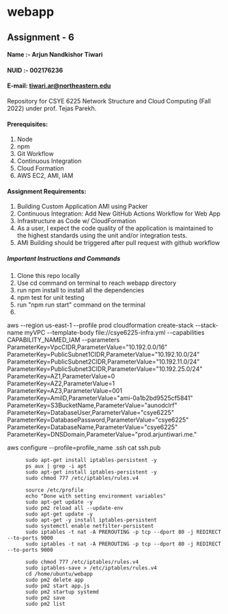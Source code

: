 # webapp

## Assignment - 6

#### Name :- Arjun Nandkishor Tiwari
#### NUID :- 002176236

#### E-mail: tiwari.ar@northeastern.edu 

Repository for CSYE 6225 Network Structure and Cloud Computing (Fall 2022) under prof. Tejas Parekh.




 
#### Prerequisites:
1. Node
2. npm
3. Git Workflow
4. Continuous Integration
5. Cloud Formation
6. AWS EC2, AMI, IAM
#### Assignment Requirements:


1. Building Custom Application AMI using Packer
2. Continuous Integration: Add New GitHub Actions Workflow for Web App
3. Infrastructure as Code w/ CloudFormation
4. As a user, I expect the code quality of the application is maintained to the highest standards using the unit and/or integration tests.
5. AMI Building should be triggered after pull request with github workflow
   

##### Important Instructions and Commands


1. Clone this repo locally 
2. Use cd command on terminal to reach webapp directory
3. run npm install to install all the dependencies
4. npm test for unit testing
5. run "npm run start" command on the terminal
6. 


aws --region us-east-1 --profile prod cloudformation create-stack --stack-name myVPC --template-body file://csye6225-infra.yml --capabilities CAPABILITY_NAMED_IAM --parameters ParameterKey=VpcCIDR,ParameterValue="10.192.0.0/16" ParameterKey=PublicSubnet1CIDR,ParameterValue="10.192.10.0/24" ParameterKey=PublicSubnet2CIDR,ParameterValue="10.192.11.0/24" ParameterKey=PublicSubnet3CIDR,ParameterValue="10.192.25.0/24" ParameterKey=AZ1,ParameterValue=0 ParameterKey=AZ2,ParameterValue=1 ParameterKey=AZ3,ParameterValue=001 ParameterKey=AmiID,ParameterValue="ami-0a1b2bd9525cf5841" ParameterKey=S3BucketName,ParameterValue="aunodclrf" ParameterKey=DatabaseUser,ParameterValue="csye6225" ParameterKey=DatabasePassword,ParameterValue="csye6225" ParameterKey=DatabaseName,ParameterValue="csye6225" ParameterKey=DNSDomain,ParameterValue="prod.arjuntiwari.me."


aws configure --profile=profile_name
.ssh
cat ssh.pub



          sudo apt-get install iptables-persistent -y
          ps aux | grep -i apt
          sudo apt-get install iptables-persistent -y
          sudo chmod 777 /etc/iptables/rules.v4

          source /etc/profile
          echo "Done with setting environment variables"
          sudo apt-get update -y
          sudo pm2 reload all --update-env
          sudo apt-get update -y
          sudo apt-get -y install iptables-persistent
          sudo systemctl enable netfilter-persistent
          sudo iptables -t nat -A PREROUTING -p tcp --dport 80 -j REDIRECT --to-ports 9000
          sudo iptables -t nat -A PREROUTING -p tcp --dport 80 -j REDIRECT --to-ports 9000

          sudo chmod 777 /etc/iptables/rules.v4
          sudo iptables-save > /etc/iptables/rules.v4
          cd /home/ubuntu/webapp
          sudo pm2 delete app
          sudo pm2 start app.js
          sudo pm2 startup systemd
          sudo pm2 save
          sudo pm2 list

